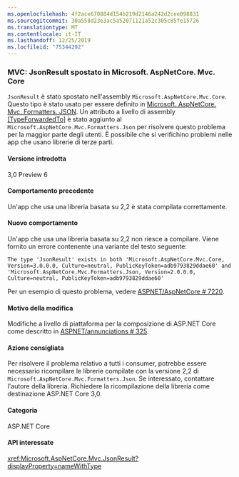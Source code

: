 ```yaml
---
ms.openlocfilehash: 4f2ace670884d154b219d2146a242d2cee098831
ms.sourcegitcommit: 30a558d23e3ac5a52071121a52c305c85fe15726
ms.translationtype: MT
ms.contentlocale: it-IT
ms.lasthandoff: 12/25/2019
ms.locfileid: "75344292"
---
```

### <a name="mvc-jsonresult-moved-to-microsoftaspnetcoremvccore"></a>MVC: JsonResult spostato in Microsoft. AspNetCore. Mvc. Core

`JsonResult` è stato spostato nell'assembly `Microsoft.AspNetCore.Mvc.Core`. Questo tipo è stato usato per essere definito in [Microsoft. AspNetCore. Mvc. Formatters. JSON](https://www.nuget.org/packages/Microsoft.AspNetCore.Mvc.Formatters.Json). Un attributo a livello di assembly [[TypeForwardedTo]](xref:System.Runtime.CompilerServices.TypeForwardedToAttribute) è stato aggiunto al `Microsoft.AspNetCore.Mvc.Formatters.Json` per risolvere questo problema per la maggior parte degli utenti. È possibile che si verifichino problemi nelle app che usano librerie di terze parti.

#### <a name="version-introduced"></a>Versione introdotta

3,0 Preview 6

#### <a name="old-behavior"></a>Comportamento precedente

Un'app che usa una libreria basata su 2,2 è stata compilata correttamente.

#### <a name="new-behavior"></a>Nuovo comportamento

Un'app che usa una libreria basata su 2,2 non riesce a compilare. Viene fornito un errore contenente una variante del testo seguente:

```
The type 'JsonResult' exists in both 'Microsoft.AspNetCore.Mvc.Core, Version=3.0.0.0, Culture=neutral, PublicKeyToken=adb9793829ddae60' and 'Microsoft.AspNetCore.Mvc.Formatters.Json, Version=2.0.0.0, Culture=neutral, PublicKeyToken=adb9793829ddae60'
```

Per un esempio di questo problema, vedere [ASPNET/AspNetCore # 7220](https://github.com/aspnet/AspNetCore/issues/7220).

#### <a name="reason-for-change"></a>Motivo della modifica

Modifiche a livello di piattaforma per la composizione di ASP.NET Core come descritto in [ASPNET/annunciations # 325](https://github.com/aspnet/Announcements/issues/325).

#### <a name="recommended-action"></a>Azione consigliata

Per risolvere il problema relativo a tutti i consumer, potrebbe essere necessario ricompilare le librerie compilate con la versione 2,2 di `Microsoft.AspNetCore.Mvc.Formatters.Json`. Se interessato, contattare l'autore della libreria. Richiedere la ricompilazione della libreria come destinazione ASP.NET Core 3,0.

#### <a name="category"></a>Categoria

ASP.NET Core

#### <a name="affected-apis"></a>API interessate

<xref:Microsoft.AspNetCore.Mvc.JsonResult?displayProperty=nameWithType>

<!-- 

### Affected APIs

`T:Microsoft.AspNetCore.Mvc.JsonResult`

-->
